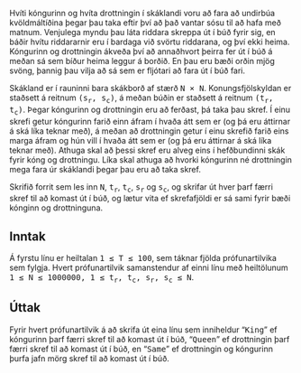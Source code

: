 <p>Hvíti kóngurinn og hvíta drottningin í skáklandi voru að fara að undirbúa kvöldmáltíðina þegar þau taka eftir því að það vantar sósu til að hafa með matnum. Venjulega myndu þau láta riddara skreppa út í búð fyrir sig, en báðir hvítu riddararnir eru í bardaga við svörtu riddarana, og því ekki heima. Kóngurinn og drottningin ákveða því að annaðhvort þeirra fer út í búð á meðan sá sem bíður heima leggur á borðið. En þau eru bæði orðin mjög svöng, þannig þau vilja að sá sem er fljótari að fara út í búð fari.</p>

<p>Skákland er í rauninni bara skákborð af stærð <tt>N &times; N</tt>. Konungsfjölskyldan er staðsett á reitnum <tt>(s<sub>r</sub>, s<sub>c</sub>)</tt>, á meðan búðin er staðsett á reitnum <tt>(t<sub>r</sub>, t<sub>c</sub>)</tt>. Þegar kóngurinn og drottningin eru að ferðast, þá taka þau skref. Í einu skrefi getur kóngurinn farið einn áfram í hvaða átt sem er (og þá eru áttirnar á ská líka teknar með), á meðan að drottningin getur í einu skrefið farið eins marga áfram og hún vill í hvaða átt sem er (og þá eru áttirnar á ská líka teknar með). Athuga skal að þessi skref eru alveg eins í hefðbundinni skák fyrir kóng og drottningu. Líka skal athuga að hvorki kóngurinn né drottningin mega fara úr skáklandi þegar þau eru að taka skref.</p>

<p>Skrifið forrit sem les inn <tt>N</tt>, <tt>t<sub>r</sub></tt>, <tt>t<sub>c</sub></tt>, <tt>s<sub>r</sub></tt> og <tt>s<sub>c</sub></tt>, og skrifar út hver þarf færri skref til að komast út í búð, og lætur vita ef skrefafjöldi er sá sami fyrir bæði kónginn og drottninguna.</p>

<h2>Inntak</h2>
<p>Á fyrstu línu er heiltalan <tt>1 &leq; T &leq; 100</tt>, sem táknar fjölda prófunartilvika sem fylgja. Hvert prófunartilvik samanstendur af einni línu með heiltölunum <tt>1 &leq; N &leq; 1000000, 1 &leq; t<sub>r</sub>, t<sub>c</sub>, s<sub>r</sub>, s<sub>c</sub> &leq; N</tt>.</p>

<h2>Úttak</h2>

<p>Fyrir hvert prófunartilvik á að skrifa út eina línu sem inniheldur &ldquo;<tt>King</tt>&rdquo; ef kóngurinn þarf færri skref til að komast út í búð, &ldquo;<tt>Queen</tt>&rdquo; ef drottningin þarf færri skref til að komast út í búð, en &ldquo;<tt>Same</tt>&rdquo; ef drottningin og kóngurinn þurfa jafn mörg skref til að komast út í búð.</p>

